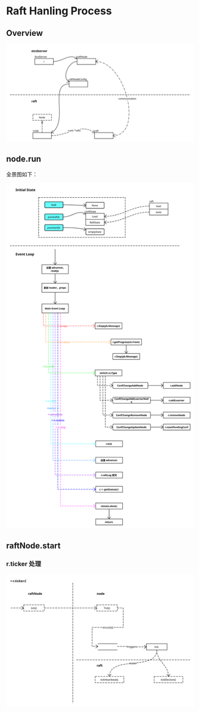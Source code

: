 # Raft Hanling Process

## Overview

![Relations](../images/raft_process_overview.svg)

## node.run

全景图如下：

![node.run Landscape](../images/node_run_landscape.svg)

## raftNode.start

### r.ticker 处理

![Raft Node Tick Process](../images/raft_node_tick_process.svg)
